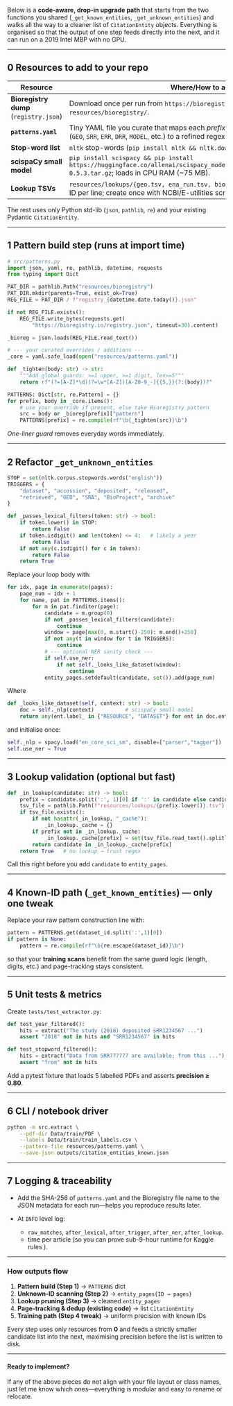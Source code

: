 Below is a **code-aware, drop-in upgrade path** that starts from the two functions you shared (`_get_known_entities`, `_get_unknown_entities`) and walks all the way to a cleaner list of `CitationEntity` objects. Everything is organised so that the output of one step feeds directly into the next, and it can run on a 2019 Intel MBP with no GPU.

---

## 0  Resources to add to your repo

| Resource                               | Where/How to add                                                                                                                                           |
| -------------------------------------- | ---------------------------------------------------------------------------------------------------------------------------------------------------------- |
| **Bioregistry dump** (`registry.json`) | Download once per run from `https://bioregistry.io/registry.json`; save in `resources/bioregistry/`.                                                       |
| **`patterns.yaml`**                    | Tiny YAML file you curate that maps each *prefix* you want <br>(`GEO`, `SRR`, `ERR`, `DRR`, `MODEL`, etc.) to a refined regex body (see Step 2).           |
| **Stop-word list**                     | `nltk` stop-words (`pip install nltk && nltk.download('stopwords')`).                                                                                      |
| **scispaCy small model**               | `pip install scispacy && pip install https://huggingface.co/allenai/scispacy_models/resolve/main/en_core_sci_sm-0.5.3.tar.gz`; loads in CPU RAM (\~75 MB). |
| **Lookup TSVs**                        | `resources/lookups/{geo.tsv, ena_run.tsv, biomodels.tsv, …}` — one accession ID per line; create once with NCBI/E-utilities scripts.                       |

The rest uses only Python std-lib (`json`, `pathlib`, `re`) and your existing Pydantic `CitationEntity`.

---

## 1  Pattern build step (runs at import time)

```python
# src/patterns.py
import json, yaml, re, pathlib, datetime, requests
from typing import Dict

PAT_DIR = pathlib.Path("resources/bioregistry")
PAT_DIR.mkdir(parents=True, exist_ok=True)
REG_FILE = PAT_DIR / f"registry_{datetime.date.today()}.json"

if not REG_FILE.exists():
    REG_FILE.write_bytes(requests.get(
        "https://bioregistry.io/registry.json", timeout=30).content)

_bioreg = json.loads(REG_FILE.read_text())

# --- your curated overrides / additions ---
_core = yaml.safe_load(open("resources/patterns.yaml"))

def _tighten(body: str) -> str:
    """Add global guards: >=1 upper, >=1 digit, len>=5"""
    return rf"(?=[A-Z]*\d)(?=\w*[A-Z])[A-Z0-9_-]{{5,}}(?:{body})?"

PATTERNS: Dict[str, re.Pattern] = {}
for prefix, body in _core.items():
    # use your override if present, else take Bioregistry pattern
    src = body or _bioreg[prefix]["pattern"]
    PATTERNS[prefix] = re.compile(rf"\b{_tighten(src)}\b")
```

*One-liner guard* removes everyday words immediately.

---

## 2  Refactor `_get_unknown_entities`

```python
STOP = set(nltk.corpus.stopwords.words("english"))
TRIGGERS = {
    "dataset", "accession", "deposited", "released",
    "retrieved", "GEO", "SRA", "BioProject", "archive"
}

def _passes_lexical_filters(token: str) -> bool:
    if token.lower() in STOP: 
        return False
    if token.isdigit() and len(token) <= 4:   # likely a year
        return False
    if not any(c.isdigit() for c in token):
        return False
    return True
```

Replace your loop body with:

```python
for idx, page in enumerate(pages):
    page_num = idx + 1
    for name, pat in PATTERNS.items():
        for m in pat.finditer(page):
            candidate = m.group(0)
            if not _passes_lexical_filters(candidate):
                continue
            window = page[max(0, m.start()-250): m.end()+250]
            if not any(t in window for t in TRIGGERS):
                continue
            # --- optional NER sanity check ---
            if self.use_ner:
                if not self._looks_like_dataset(window):
                    continue
            entity_pages.setdefault(candidate, set()).add(page_num)
```

Where

```python
def _looks_like_dataset(self, context: str) -> bool:
    doc = self._nlp(context)          # scispaCy small model
    return any(ent.label_ in {"RESOURCE", "DATASET"} for ent in doc.ents)
```

and initialise once:

```python
self._nlp = spacy.load("en_core_sci_sm", disable=["parser","tagger"])
self.use_ner = True
```

---

## 3  Lookup validation (optional but fast)

```python
def _in_lookup(candidate: str) -> bool:
    prefix = candidate.split(':', 1)[0] if ':' in candidate else candidate[:3]
    tsv_file = pathlib.Path(f"resources/lookups/{prefix.lower()}.tsv")
    if tsv_file.exists():
        if not hasattr(_in_lookup, "_cache"):
            _in_lookup._cache = {}
        if prefix not in _in_lookup._cache:
            _in_lookup._cache[prefix] = set(tsv_file.read_text().splitlines())
        return candidate in _in_lookup._cache[prefix]
    return True   # no lookup → trust regex
```

Call this right before you add `candidate` to `entity_pages`.

---

## 4  Known-ID path (`_get_known_entities`) — only one tweak

Replace your raw pattern construction line with:

```python
pattern = PATTERNS.get(dataset_id.split(':',1)[0])
if pattern is None:
    pattern = re.compile(rf"\b{re.escape(dataset_id)}\b")
```

so that your **training scans** benefit from the same guard logic (length, digits, etc.) and page-tracking stays consistent.

---

## 5  Unit tests & metrics

Create `tests/test_extractor.py`:

```python
def test_year_filtered():
    hits = extract("The study (2018) deposited SRR1234567 ...")
    assert "2018" not in hits and "SRR1234567" in hits

def test_stopword_filtered():
    hits = extract("Data from SRR777777 are available; from this ...")
    assert "from" not in hits
```

Add a pytest fixture that loads 5 labelled PDFs and asserts **precision ≥ 0.80**.

---

## 6  CLI / notebook driver

```bash
python -m src.extract \
    --pdf-dir Data/train/PDF \
    --labels Data/train/train_labels.csv \
    --pattern-file resources/patterns.yaml \
    --save-json outputs/citation_entities_known.json
```

---

## 7  Logging & traceability

* Add the SHA-256 of `patterns.yaml` and the Bioregistry file name to the JSON metadata for each run—helps you reproduce results later.
* At `INFO` level log:

  * `raw_matches`, `after_lexical`, `after_trigger`, `after_ner`, `after_lookup`.
  * time per article (so you can prove sub-9-hour runtime for Kaggle rules ).

---

### How outputs flow

1. **Pattern build (Step 1)** → `PATTERNS` dict
2. **Unknown-ID scanning (Step 2)** → `entity_pages{ID → pages}`
3. **Lookup pruning (Step 3)** → cleaned `entity_pages`
4. **Page-tracking & dedup (existing code)** → list `CitationEntity`
5. **Training path (Step 4 tweak)** → uniform precision with known IDs

Every step uses only resources from **0** and feeds a strictly smaller candidate list into the next, maximising precision before the list is written to disk.

---

#### Ready to implement?

If any of the above pieces do not align with your file layout or class names, just let me know which ones—everything is modular and easy to rename or relocate.
